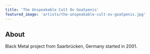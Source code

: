 ```yaml
---
title: 'The Unspeakable Cult Ov Goatpenis'
featured_image: 'artists/the-unspeakable-cult-ov-goatpenis.jpg'
---
```


## About

Black Metal project from Saarbrücken, Germany started in 2001.
